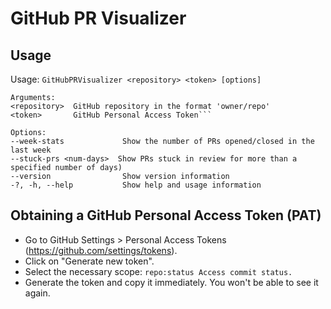 ﻿# GitHub PR Visualizer

## Usage

Usage: `GitHubPRVisualizer <repository> <token> [options]`
 
```
Arguments:
<repository>  GitHub repository in the format 'owner/repo'  
<token>       GitHub Personal Access Token```

Options:
--week-stats             Show the number of PRs opened/closed in the last week
--stuck-prs <num-days>  Show PRs stuck in review for more than a specified number of days)
--version                Show version information
-?, -h, --help           Show help and usage information
```

## Obtaining a GitHub Personal Access Token (PAT)

- Go to GitHub Settings > Personal Access Tokens (https://github.com/settings/tokens).
- Click on "Generate new token".
- Select the necessary scope: `repo:status Access commit status.`
- Generate the token and copy it immediately. You won't be able to see it again.